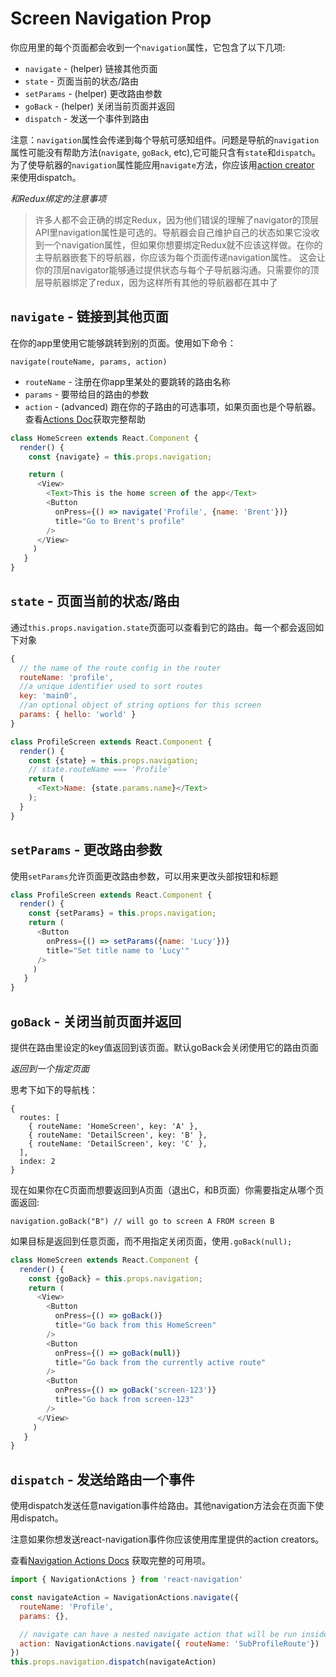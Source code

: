 
# Screen Navigation Prop

你应用里的每个页面都会收到一个`navigation`属性，它包含了以下几项:
* `navigate` - (helper) 链接其他页面
* `state` - 页面当前的状态/路由
* `setParams` - (helper) 更改路由参数
* `goBack` - (helper) 关闭当前页面并返回
* `dispatch` - 发送一个事件到路由

注意：`navigation`属性会传递到每个导航可感知组件。问题是导航的`navigation`属性可能没有帮助方法(`navigate`, `goBack`, etc),它可能只含有`state`和`dispatch`。为了使导航器的`navigation`属性能应用`navigate`方法，你应该用[action creator](navigation-actions) 来使用dispatch。

*和Redux绑定的注意事项*

> 许多人都不会正确的绑定Redux，因为他们错误的理解了navigator的顶层API里navigation属性是可选的。导航器会自己维护自己的状态如果它没收到一个navigation属性，但如果你想要绑定Redux就不应该这样做。在你的主导航器嵌套下的导航器，你应该为每个页面传递navigation属性。 这会让你的顶层navigator能够通过提供状态与每个子导航器沟通。只需要你的顶层导航器绑定了redux，因为这样所有其他的导航器都在其中了

## `navigate` - 链接到其他页面

在你的app里使用它能够跳转到别的页面。使用如下命令：

`navigate(routeName, params, action)`

- `routeName` - 注册在你app里某处的要跳转的路由名称
- `params` - 要带给目的路由的参数
- `action` - (advanced) 跑在你的子路由的可选事项，如果页面也是个导航器。查看[Actions Doc](navigation-actions)获取完整帮助

```js
class HomeScreen extends React.Component {
  render() {
    const {navigate} = this.props.navigation;

    return (
      <View>
        <Text>This is the home screen of the app</Text>
        <Button
          onPress={() => navigate('Profile', {name: 'Brent'})}
          title="Go to Brent's profile"
        />
      </View>
     )
   }
}
```

## `state` - 页面当前的状态/路由

通过`this.props.navigation.state`页面可以查看到它的路由。每一个都会返回如下对象

```js
{
  // the name of the route config in the router
  routeName: 'profile',
  //a unique identifier used to sort routes
  key: 'main0',
  //an optional object of string options for this screen
  params: { hello: 'world' }
}
```

```js
class ProfileScreen extends React.Component {
  render() {
    const {state} = this.props.navigation;
    // state.routeName === 'Profile'
    return (
      <Text>Name: {state.params.name}</Text>
    );
  }
}
```


## `setParams` - 更改路由参数

使用`setParams`允许页面更改路由参数，可以用来更改头部按钮和标题

```js
class ProfileScreen extends React.Component {
  render() {
    const {setParams} = this.props.navigation;
    return (
      <Button
        onPress={() => setParams({name: 'Lucy'})}
        title="Set title name to 'Lucy'"
      />
     )
   }
}
```

## `goBack` - 关闭当前页面并返回

提供在路由里设定的key值返回到该页面。默认goBack会关闭使用它的路由页面

*返回到一个指定页面*

思考下如下的导航栈：
```
{
  routes: [
    { routeName: 'HomeScreen', key: 'A' },
    { routeName: 'DetailScreen', key: 'B' },
    { routeName: 'DetailScreen', key: 'C' },
  ],
  index: 2
}
```

现在如果你在C页面而想要返回到A页面（退出C，和B页面）你需要指定从哪个页面返回:

```
navigation.goBack("B") // will go to screen A FROM screen B
```

如果目标是返回到任意页面，而不用指定关闭页面，使用`.goBack(null);`

```js
class HomeScreen extends React.Component {
  render() {
    const {goBack} = this.props.navigation;
    return (
      <View>
        <Button
          onPress={() => goBack()}
          title="Go back from this HomeScreen"
        />
        <Button
          onPress={() => goBack(null)}
          title="Go back from the currently active route"
        />
        <Button
          onPress={() => goBack('screen-123')}
          title="Go back from screen-123"
        />
      </View>
     )
   }
}
```

## `dispatch` - 发送给路由一个事件

使用dispatch发送任意navigation事件给路由。其他navigation方法会在页面下使用dispatch。

注意如果你想发送react-navigation事件你应该使用库里提供的action creators。

查看[Navigation Actions Docs](navigation-actions) 获取完整的可用项。

```js
import { NavigationActions } from 'react-navigation'

const navigateAction = NavigationActions.navigate({
  routeName: 'Profile',
  params: {},

  // navigate can have a nested navigate action that will be run inside the child router
  action: NavigationActions.navigate({ routeName: 'SubProfileRoute'})
})
this.props.navigation.dispatch(navigateAction)

```
